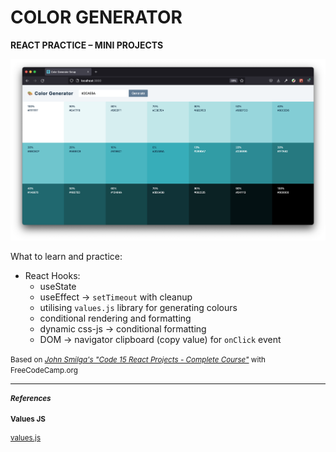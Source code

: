 # COLOR GENERATOR

**REACT PRACTICE – MINI PROJECTS**

![screenshot](./docs/ss_cgen.png)

What to learn and practice:

- React Hooks:
  - useState
  - useEffect →  `setTimeout` with cleanup 
  - utilising `values.js` library for generating colours
  - conditional rendering and formatting
  - dynamic css-js →  conditional formatting
  - DOM →  navigator clipboard (copy value) for `onClick` event

<small>Based on [*John Smilga's "Code 15 React Projects - Complete Course"*](https://youtu.be/a_7Z7C_JCyo) with FreeCodeCamp.org



---

##### References

#### Values JS

[values.js](https://github.com/noeldelgado/values.js)

